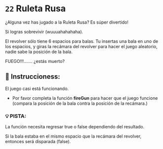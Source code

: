 # `22` Ruleta Rusa 

¿Alguna vez has jugado a la Ruleta Rusa? Es súper divertido! 

Si logras sobrevivir (wuuuahahahaha).

El revolver sólo tiene 6 espacios para balas. Tu insertas una bala en uno de los espacios, y giras la recámara del revolver para hacer el juego aleatorio, nadie sabe la posición de la bala.

FUEGO!!!....... ¿estás muerto?

## :pencil: Instruccioness:
El juego casi está funcionando.
* Por favor completa la función **fireGun** para hacer que el juego funcione (compara la posición de la bala contra la posición de la recámara.)

### :bulb: PISTA:
La función necesita regresar true o false dependiendo del resultado.

Si la bala estaba en el mismo espacio que la recámara del revolver, entonces será disparada (false).